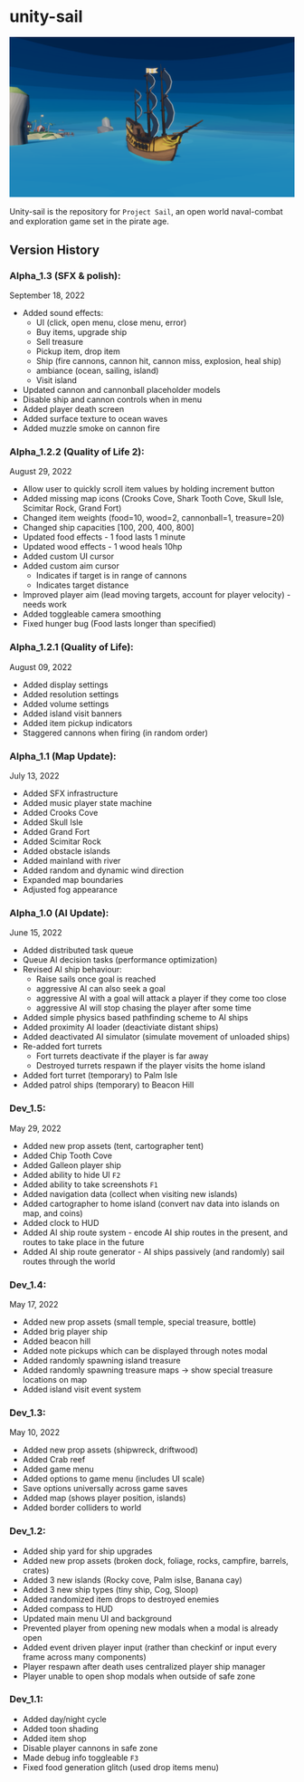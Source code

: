# unity-sail

![cover image](./images/cover_photo.png)

Unity-sail is the repository for `Project Sail`, an open world naval-combat and exploration game set in the pirate age.

## Version History

### Alpha_1.3 (SFX & polish):
September 18, 2022
- Added sound effects:
  - UI (click, open menu, close menu, error)
  - Buy items, upgrade ship
  - Sell treasure
  - Pickup item, drop item
  - Ship (fire cannons, cannon hit, cannon miss, explosion, heal ship)
  - ambiance (ocean, sailing, island)
  - Visit island
- Updated cannon and cannonball placeholder models
- Disable ship and cannon controls when in menu
- Added player death screen
- Added surface texture to ocean waves
- Added muzzle smoke on cannon fire

### Alpha_1.2.2 (Quality of Life 2):
August 29, 2022
- Allow user to quickly scroll item values by holding increment button
- Added missing map icons (Crooks Cove, Shark Tooth Cove, Skull Isle, Scimitar Rock, Grand Fort)
- Changed item weights (food=10, wood=2, cannonball=1, treasure=20)
- Changed ship capacities [100, 200, 400, 800]
- Updated food effects - 1 food lasts 1 minute
- Updated wood effects - 1 wood heals 10hp
- Added custom UI cursor
- Added custom aim cursor
  - Indicates if target is in range of cannons
  - Indicates target distance
- Improved player aim (lead moving targets, account for player velocity) - needs work
- Added toggleable camera smoothing
- Fixed hunger bug (Food lasts longer than specified)

### Alpha_1.2.1 (Quality of Life):
August 09, 2022
- Added display settings
- Added resolution settings
- Added volume settings
- Added island visit banners
- Added item pickup indicators
- Staggered cannons when firing (in random order)

### Alpha_1.1 (Map Update):
July 13, 2022
- Added SFX infrastructure
- Added music player state machine
- Added Crooks Cove
- Added Skull Isle
- Added Grand Fort
- Added Scimitar Rock
- Added obstacle islands
- Added mainland with river
- Added random and dynamic wind direction
- Expanded map boundaries
- Adjusted fog appearance

### Alpha_1.0 (AI Update):
June 15, 2022
- Added distributed task queue
- Queue AI decision tasks (performance optimization)
- Revised AI ship behaviour:
  - Raise sails once goal is reached
  - aggressive AI can also seek a goal
  - aggressive AI with a goal will attack a player if they come too close
  - aggressive AI will stop chasing the player after some time
- Added simple physics based pathfinding scheme to AI ships
- Added proximity AI loader (deactiviate distant ships)
- Added deactivated AI simulator (simulate movement of unloaded ships)
- Re-added fort turrets
  - Fort turrets deactivate if the player is far away
  - Destroyed turrets respawn if the player visits the home island
- Added fort turret (temporary) to Palm Isle
- Added patrol ships (temporary) to Beacon Hill 

### Dev_1.5:
May 29, 2022
- Added new prop assets (tent, cartographer tent)
- Added Chip Tooth Cove
- Added Galleon player ship
- Added ability to hide UI `F2`
- Added ability to take screenshots `F1`
- Added navigation data (collect when visiting new islands)
- Added cartographer to home island (convert nav data into islands on map, and coins)
- Added clock to HUD
- Added AI ship route system - encode AI ship routes in the present, and routes to take place in the future
- Added AI ship route generator - AI ships passively (and randomly) sail routes through the world

### Dev_1.4:
May 17, 2022
- Added new prop assets (small temple, special treasure, bottle)
- Added brig player ship
- Added beacon hill
- Added note pickups which can be displayed through notes modal
- Added randomly spawning island treasure
- Added randomly spawning treasure maps -> show special treasure locations on map
- Added island visit event system

### Dev_1.3:
May 10, 2022
- Added new prop assets (shipwreck, driftwood)
- Added Crab reef
- Added game menu
- Added options to game menu (includes UI scale)
- Save options universally across game saves
- Added map (shows player position, islands)
- Added border colliders to world

### Dev_1.2:
- Added ship yard for ship upgrades
- Added new prop assets (broken dock, foliage, rocks, campfire, barrels, crates)
- Added 3 new islands (Rocky cove, Palm islse, Banana cay)
- Added 3 new ship types (tiny ship, Cog, Sloop)
- Added randomized item drops to destroyed enemies
- Added compass to HUD
- Updated main menu UI and background
- Prevented player from opening new modals when a modal is already open
- Added event driven player input (rather than checkinf or input every frame across many components)
- Player respawn after death uses centralized player ship manager
- Player unable to open shop modals when outside of safe zone

### Dev_1.1:
- Added day/night cycle
- Added toon shading
- Added item shop
- Disable player cannons in safe zone
- Made debug info toggleable `F3`
- Fixed food generation glitch (used drop items menu)
